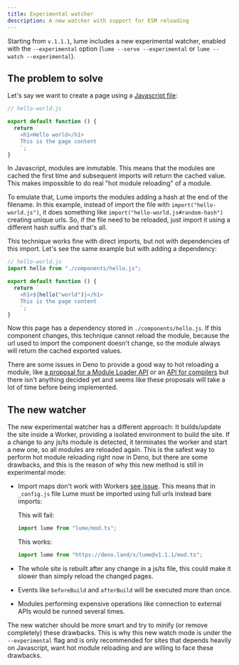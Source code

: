 ```yaml
---
title: Experimental watcher
description: A new watcher with support for ESM reloading
---
```


Starting from `v.1.1.1`, lume includes a new experimental watcher, enabled with
the `--experimental` option (`lume --serve --experimental` or
`lume --watch --experimental`).

## The problem to solve

Let's say we want to create a page using a
[Javascript file](../core/modules.md):

```js
// hello-world.js

export default function () {
  return `
    <h1>Hello world</h1>
    This is the page content
    `;
}
```

In Javascript, modules are inmutable. This means that the modules are cached the
first time and subsequent imports will return the cached value. This makes
impossible to do real "hot module reloading" of a module.

To emulate that, Lume imports the modules adding a hash at the end of the
filename. In this example, instead of import the file with
`import("hello-world.js")`, it does something like
`import("hello-world.js#random-hash")` creating unique urls. So, if the file
need to be reloaded, just import it using a different hash suffix and that's
all.

This technique works fine with direct imports, but not with dependencies of this
import. Let's see the same example but with adding a dependency:

```js
// hello-world.js
import hello from "./components/hello.js";

export default function () {
  return `
    <h1>${hello("world")}</h1>
    This is the page content
    `;
}
```

Now this page has a dependency stored in `./components/hello.js`. If this
component changes, this technique cannot reload the module, because the url used
to import the component doesn't change, so the module always will return the
cached exported values.

There are some issues in Deno to provide a good way to hot reloading a module,
like
[a proposal for a Module Loader API](https://github.com/denoland/deno/issues/8327)
or an [API for compilers](https://github.com/denoland/deno/issues/1739) but
there isn't anything decided yet and seems like these proposals will take a lot
of time before being implemented.

## The new watcher

The new experimental watcher has a different approach: It builds/update the site
inside a Worker, providing a isolated environment to build the site. If a change
to any js/ts module is detected, it terminates the worker and start a new one,
so all modules are reloaded again. This is the safest way to perform hot module
reloading right now in Deno, but there are some drawbacks, and this is the
reason of why this new method is still in experimental mode:

- Import maps don't work with Workers
  [see issue](https://github.com/denoland/deno/issues/6675). This means that in
  `_config.js` file Lume must be imported using full urls instead bare imports:

  This will fail:
  ```js
  import lume from "lume/mod.ts";
  ```

  This works:
  ```js
  import lume from "https://deno.land/x/lume@v1.1.1/mod.ts";
  ```

- The whole site is rebuilt after any change in a js/ts file, this could make it
  slower than simply reload the changed pages.
- Events like `beforeBuild` and `afterBuild` will be executed more than once.
- Modules performing expensive operations like connection to external APIs would
  be runned several times.

The new watcher should be more smart and try to minify (or remove completely)
these drawbacks. This is why this new watch mode is under the `--experimental`
flag and is only recommended for sites that depends heavily on Javascript, want
hot module reloading and are willing to face these drawbacks.
